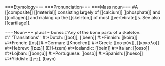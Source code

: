===Etymology===
===Pronunciation===
===Mass noun===
#A [[composite]] [[material]] consisting largely of [[calcium]] [[phosphate]] and [[collagen]] and making up the [[skeleton]] of most [[vertebrate]]s. See also [[cartilage]]. 

===Noun===
plural = bones
#Any of the bone parts of a skeleton.
#:'''Translations'''
#:*Dutch: [[bot]], [[been]]
#:*Finnish: [[koira]]
#:*French: [[os]]
#:*German: [[Knochen]]
#:*Greek: [[οστούν]], [[κόκαλο]]
#:*Hebrew: [[עצם]] (EH-tzem)
#:*Icelandic: [[bein]]
#:*Italian: [[osso]]
#:*Lojban: [[bongu]]
#:*Portuguese: [[osso]]
#:*Spanish: [[hueso]]
#:*Yiddish: [[בּײן]] (bayn)